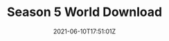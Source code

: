 ---
category: page
title: "Season 5 World Download"
date: 2021-06-10T17:51:01Z
description: ""
draft: true
---